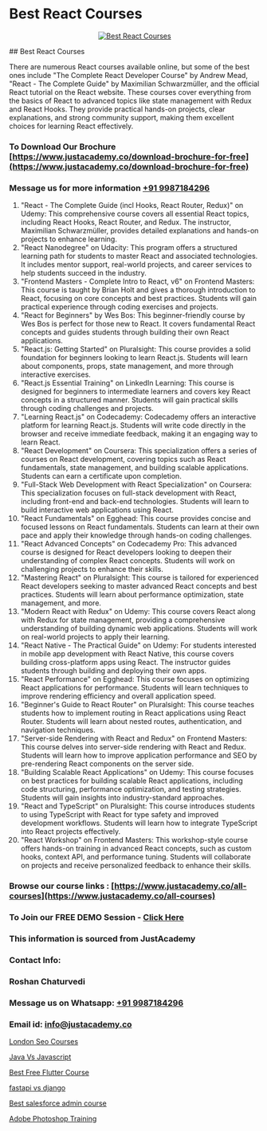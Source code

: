 # Best React Courses

<p align="center">
  <a href="https://justacademy.co/course-detail/react-js-training">
    <img src="https://justacademy.co/storage2/course_image/1676636938_course_image.webp" alt="Best React Courses">
  </a>
</p>
## Best React Courses

There are numerous React courses available online, but some of the best ones include "The Complete React Developer Course" by Andrew Mead, "React - The Complete Guide" by Maximilian Schwarzmüller, and the official React tutorial on the React website. These courses cover everything from the basics of React to advanced topics like state management with Redux and React Hooks. They provide practical hands-on projects, clear explanations, and strong community support, making them excellent choices for learning React effectively.
### To Download Our Brochure [https://www.justacademy.co/download-brochure-for-free](https://www.justacademy.co/download-brochure-for-free)
### Message us for more information [+91 9987184296](https://api.whatsapp.com/send?phone=919987184296)
1) "React - The Complete Guide (incl Hooks, React Router, Redux)" on Udemy: This comprehensive course covers all essential React topics, including React Hooks, React Router, and Redux. The instructor, Maximilian Schwarzmüller, provides detailed explanations and hands-on projects to enhance learning.
2) "React Nanodegree" on Udacity: This program offers a structured learning path for students to master React and associated technologies. It includes mentor support, real-world projects, and career services to help students succeed in the industry.
3) "Frontend Masters - Complete Intro to React, v6" on Frontend Masters: This course is taught by Brian Holt and gives a thorough introduction to React, focusing on core concepts and best practices. Students will gain practical experience through coding exercises and projects.
4) "React for Beginners" by Wes Bos: This beginner-friendly course by Wes Bos is perfect for those new to React. It covers fundamental React concepts and guides students through building their own React applications.
5) "React.js: Getting Started" on Pluralsight: This course provides a solid foundation for beginners looking to learn React.js. Students will learn about components, props, state management, and more through interactive exercises.
6) "React.js Essential Training" on LinkedIn Learning: This course is designed for beginners to intermediate learners and covers key React concepts in a structured manner. Students will gain practical skills through coding challenges and projects.
7) "Learning React.js" on Codecademy: Codecademy offers an interactive platform for learning React.js. Students will write code directly in the browser and receive immediate feedback, making it an engaging way to learn React.
8) "React Development" on Coursera: This specialization offers a series of courses on React development, covering topics such as React fundamentals, state management, and building scalable applications. Students can earn a certificate upon completion.
9) "Full-Stack Web Development with React Specialization" on Coursera: This specialization focuses on full-stack development with React, including front-end and back-end technologies. Students will learn to build interactive web applications using React.
10) "React Fundamentals" on Egghead: This course provides concise and focused lessons on React fundamentals. Students can learn at their own pace and apply their knowledge through hands-on coding challenges.
11) "React Advanced Concepts" on Codecademy Pro: This advanced course is designed for React developers looking to deepen their understanding of complex React concepts. Students will work on challenging projects to enhance their skills.
12) "Mastering React" on Pluralsight: This course is tailored for experienced React developers seeking to master advanced React concepts and best practices. Students will learn about performance optimization, state management, and more.
13) "Modern React with Redux" on Udemy: This course covers React along with Redux for state management, providing a comprehensive understanding of building dynamic web applications. Students will work on real-world projects to apply their learning.
14) "React Native - The Practical Guide" on Udemy: For students interested in mobile app development with React Native, this course covers building cross-platform apps using React. The instructor guides students through building and deploying their own apps.
15) "React Performance" on Egghead: This course focuses on optimizing React applications for performance. Students will learn techniques to improve rendering efficiency and overall application speed.
16) "Beginner's Guide to React Router" on Pluralsight: This course teaches students how to implement routing in React applications using React Router. Students will learn about nested routes, authentication, and navigation techniques.
17) "Server-side Rendering with React and Redux" on Frontend Masters: This course delves into server-side rendering with React and Redux. Students will learn how to improve application performance and SEO by pre-rendering React components on the server side.
18) "Building Scalable React Applications" on Udemy: This course focuses on best practices for building scalable React applications, including code structuring, performance optimization, and testing strategies. Students will gain insights into industry-standard approaches.
19) "React and TypeScript" on Pluralsight: This course introduces students to using TypeScript with React for type safety and improved development workflows. Students will learn how to integrate TypeScript into React projects effectively.
20) "React Workshop" on Frontend Masters: This workshop-style course offers hands-on training in advanced React concepts, such as custom hooks, context API, and performance tuning. Students will collaborate on projects and receive personalized feedback to enhance their skills.

### Browse our course links : [https://www.justacademy.co/all-courses](https://www.justacademy.co/all-courses) 
### To Join our FREE DEMO Session - [Click Here](https://www.justacademy.co/register-for-course-demo)


### This information is sourced from JustAcademy
### Contact Info:
### Roshan Chaturvedi
### Message us on Whatsapp: [+91 9987184296](https://api.whatsapp.com/send?phone=919987184296)
### Email id: [info@justacademy.co](mailto:info@justacademy.co)
                
[London Seo Courses](https://www.linkedin.com/pulse/london-seo-courses-justacademy-bradford-qp2je?trackingId=Fd2uOxDFxzL%2BkPOhsvkIfg%3D%3D&lipi=urn%3Ali%3Apage%3Ad_flagship3_company_admin%3BU6qvup%2BkTG%2BWwu84oCWCCA%3D%3D)

[Java Vs Javascript](https://www.linkedin.com/pulse/java-vs-javascript-justacademy-thane-emexc/)

[Best Free Flutter Course](https://medium.com/@prempja40/best-free-flutter-course-0367280a3848)

[fastapi vs django](https://medium.com/@ranepooja/fastapi-vs-django-e2a3e7666e4c)

[Best salesforce admin course](https://justacademyin.github.io/justacademy/best-salesforce-admin-course)

[Adobe Photoshop Training](https://justacademyin.github.io/justacademy/adobe-photoshop-training)

